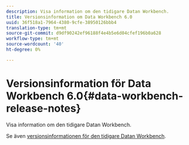 ```yaml
---
description: Visa information om den tidigare Datan Workbench.
title: Versionsinformation om Data Workbench 6.0
uuid: 36f518a1-7964-4380-9cfe-38950126bbb4
translation-type: tm+mt
source-git-commit: d9df90242ef96188f4e4b5e6d04cfef196b0a628
workflow-type: tm+mt
source-wordcount: '40'
ht-degree: 0%

---
```



# Versionsinformation för Data Workbench 6.0{#data-workbench-release-notes}

Visa information om den tidigare Datan Workbench.

Se även [versionsinformationen för den tidigare Datan Workbench](https://docs.adobe.com/content/help/en/data-workbench/using/release-notes/c-release-notes-insight-600.html).
